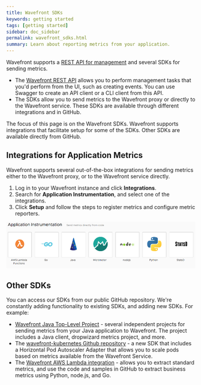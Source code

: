 ```yaml
---
title: Wavefront SDKs
keywords: getting started
tags: [getting started]
sidebar: doc_sidebar
permalink: wavefront_sdks.html
summary: Learn about reporting metrics from your application.
---
```


Wavefront supports a [REST API for management](wavefront_api.html) and several SDKs for sending metrics.
* The [Wavefront REST API](wavefront_api.html) allows you to perform management tasks that you'd perform from the UI, such as creating events. You can use Swagger to create an API client or a CLI client from this API.
* The SDKs allow you to send metrics to the Wavefront proxy or directly to the Wavefront service. These SDKs are available through different integrations and in GitHub.

The focus of this page is on the Wavefront SDKs. Wavefront supports integrations that facilitate setup for some of the SDKs. Other SDKs are available directly from GitHub.

## Integrations for Application Metrics

Wavefront supports several out-of-the-box integrations for sending metrics either to the Wavefront proxy, or to the Wavefront service directly.

1. Log in to your Wavefront instance and click **Integrations**.
2. Search for **Application Instrumentation**, and select one of the integrations.
3. Click **Setup** and follow the steps to register metrics and configure metric reporters. 


![app instrument](images/app_instrumentation.png)


## Other SDKs

You can access our SDKs from our public GitHub repository. We're constantly adding functionality to existing SDKs, and adding new SDKs. For example:

* [Wavefront Java Top-Level Project](https://github.com/wavefrontHQ/java) - several independent projects for sending metrics from your Java application to Wavefront. The project includes a Java client, dropwizard metrics project, and more.
* The [wavefront-kubernetes Github repository](https://www.github.com/wavefrontHQ/wavefront-kubernetes) - a new SDK that includes a Horizontal Pod Autoscaler Adapter that allows you to scale pods based on metrics available from the Wavefront Service.
* The [Wavefront AWS Lambda integration](integrations_aws_lambda.html) - allows you to extract standard metrics, and use the code and samples in GitHub to extract business metrics using Python, node.js, and Go.
